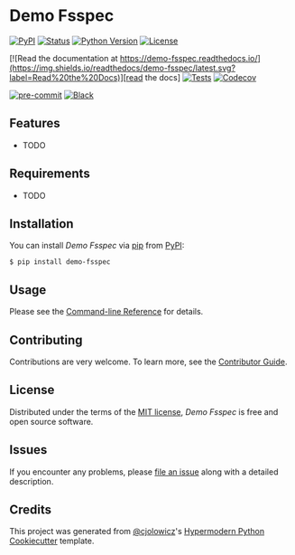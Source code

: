 # Demo Fsspec

[![PyPI](https://img.shields.io/pypi/v/demo-fsspec.svg)][pypi status]
[![Status](https://img.shields.io/pypi/status/demo-fsspec.svg)][pypi status]
[![Python Version](https://img.shields.io/pypi/pyversions/demo-fsspec)][pypi status]
[![License](https://img.shields.io/pypi/l/demo-fsspec)][license]

[![Read the documentation at https://demo-fsspec.readthedocs.io/](https://img.shields.io/readthedocs/demo-fsspec/latest.svg?label=Read%20the%20Docs)][read the docs]
[![Tests](https://github.com/56kyle/demo-fsspec/workflows/Tests/badge.svg)][tests]
[![Codecov](https://codecov.io/gh/56kyle/demo-fsspec/branch/main/graph/badge.svg)][codecov]

[![pre-commit](https://img.shields.io/badge/pre--commit-enabled-brightgreen?logo=pre-commit&logoColor=white)][pre-commit]
[![Black](https://img.shields.io/badge/code%20style-black-000000.svg)][black]

[pypi status]: https://pypi.org/project/demo-fsspec/
[read the docs]: https://demo-fsspec.readthedocs.io/
[tests]: https://github.com/56kyle/demo-fsspec/actions?workflow=Tests
[codecov]: https://app.codecov.io/gh/56kyle/demo-fsspec
[pre-commit]: https://github.com/pre-commit/pre-commit
[black]: https://github.com/psf/black

## Features

- TODO

## Requirements

- TODO

## Installation

You can install _Demo Fsspec_ via [pip] from [PyPI]:

```console
$ pip install demo-fsspec
```

## Usage

Please see the [Command-line Reference] for details.

## Contributing

Contributions are very welcome.
To learn more, see the [Contributor Guide].

## License

Distributed under the terms of the [MIT license][license],
_Demo Fsspec_ is free and open source software.

## Issues

If you encounter any problems,
please [file an issue] along with a detailed description.

## Credits

This project was generated from [@cjolowicz]'s [Hypermodern Python Cookiecutter] template.

[@cjolowicz]: https://github.com/cjolowicz
[pypi]: https://pypi.org/
[hypermodern python cookiecutter]: https://github.com/cjolowicz/cookiecutter-hypermodern-python
[file an issue]: https://github.com/56kyle/demo-fsspec/issues
[pip]: https://pip.pypa.io/

<!-- github-only -->

[license]: https://github.com/56kyle/demo-fsspec/blob/main/LICENSE
[contributor guide]: https://github.com/56kyle/demo-fsspec/blob/main/CONTRIBUTING.md
[command-line reference]: https://demo-fsspec.readthedocs.io/en/latest/usage.html
